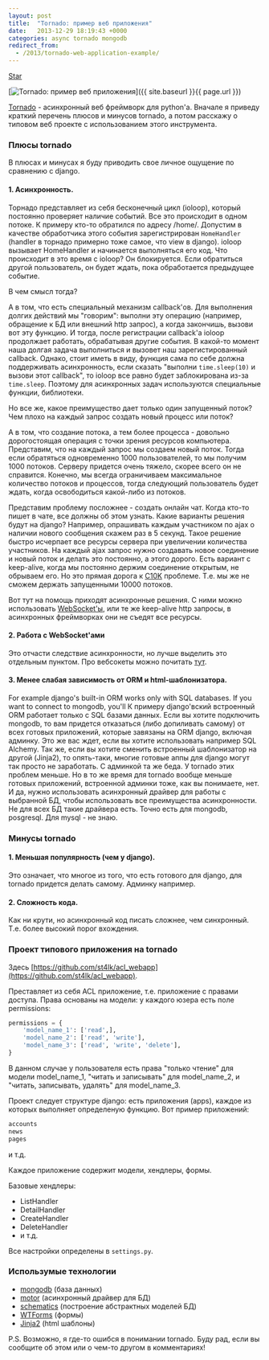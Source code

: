 ```yaml
---
layout: post
title:  "Tornado: пример веб приложения"
date:   2013-12-29 18:19:43 +0000
categories: async tornado mongodb
redirect_from:
  - /2013/tornado-web-application-example/
---
```


<a class="github-button" href="https://github.com/st4lk/acl_webapp" data-color-scheme="no-preference: light; light: light; dark: dark;" data-size="large" data-show-count="true" aria-label="Star st4lk/acl_webapp on GitHub">Star</a>

[![Tornado: пример веб приложения](/assets/images/posts/2013-12-29-tornado-web-application-example/tornado.jpeg "Tornado: пример веб приложения")]({{ site.baseurl }}{{ page.url }})

[Tornado](http://www.tornadoweb.org/) - асинхронный веб фреймворк для python'а. Вначале я приведу краткий перечень плюсов и минусов tornado, а потом расскажу о типовом веб проекте с использованием этого инструмента.

<!--more-->

### Плюсы tornado

В плюсах и минусах я буду приводить свое личное ощущение по сравнению с django.

#### 1. Асинхронность.

Торнадо представляет из себя бесконечный цикл (ioloop), который постоянно проверяет наличие событий. Все это происходит в одном потоке. К примеру кто-то обратился по адресу /home/. Допустим в качестве обработчика этого события зарегистрирован `HomeHandler` (handler в торнадо примерно тоже самое, что view в django). ioloop вызывает HomeHandler и начинается выполняться его код. Что происходит в это время с ioloop? Он блокируется. Eсли обратиться другой пользователь, он будет ждать, пока обработается предыдущее событие.

В чем смысл тогда?

А в том, что есть специальный механизм callback'ов. Для выполнения долгих действий мы "говорим": выполни эту операцию (например, обращение к БД или внешний http запрос), а когда закончишь, вызови вот эту функцию. И тогда, после регистрации callback'a ioloop продолжает работать, обрабатывая другие события. В какой-то момент наша долгая задача выполниться и вызовет наш зарегистированный callback. Однако, стоит иметь в виду, функция сама по себе должна поддерживать асинхронность, если сказать "выполни `time.sleep(10)` и вызови этот callback", то ioloop все равно будет заблокирована из-за `time.sleep`. Поэтому для асинхронных задач используются специальные функции, библиотеки.

Но все же, какое преимущество дает только один запущенный поток? Чем плохо на каждый запрос создать новый процесс или поток?

А в том, что создание потока, а тем более процесса - довольно дорогостоящая операция с точки зрения ресурсов компьютера. Представим, что на каждый запрос мы создаем новый поток. Тогда если обратяться одновременно 1000 пользователей, то мы получим 1000 потоков. Серверу придется очень тяжело, скорее всего он не справится. Конечно, мы всегда ограничиваем максимальное количество потоков и процессов, тогда следующий пользователь будет ждать, когда освободиться какой-либо из потоков.

Представим проблему посложнее - создать онлайн чат. Когда кто-то пишет в чате, все должны об этом узнать. Какие варианты решения будут на django? Например, опрашивать каждым участником по ajax о наличии нового сообщения скажем раз в 5 секунд. Такое решение быстро исчерпает все ресурсы сервера при увеличении количества участников. На каждый ajax запрос нужно создавать новое соединение и новый поток и делать это постоянно, а этого дорого. Есть вариант с keep-alive, когда мы постоянно держим соединение открытым, не обрываем его. Но это прямая дорога к [C10K](http://en.wikipedia.org/wiki/C10k_problem) проблеме. Т.е. мы же не сможем держать запущенными 10000 потоков.

Вот тут на помощь приходят асинхронные решения. С ними можно использовать [WebSocket'ы](http://en.wikipedia.org/wiki/WebSocket), или те же keep-alive http запросы, в асинхронных фреймворках они не съедят все ресурсы.

#### 2. Работа с WebSocket'ами

Это отчасти следствие асинхронности, но лучше выделить это отдельным пунктом. Про вебсокеты можно почитать [тут](http://en.wikipedia.org/wiki/WebSocket).

#### 3. Менее слабая зависимость от ORM и html-шаблонизатора.

For example django's built-in ORM works only with SQL databases. If you want to connect to mongodb, you'll К примеру django'вский встроенный ORM работает только с SQL базами данных. Если вы хотите подключить mongodb, то вам придется отказаться (либо допиливать самому) от всех готовых приложений, которые завязаны на ORM django, включая админку. Это же вас ждет, если вы хотите использовать например SQL Alchemy. Так же, если вы хотите сменить встроенный шаблонизатор на другой (Jinja2), то опять-таки, многие готовые аппы для django могут так просто не заработать. С админкой та же беда. У tornado этих проблем меньше. Но в то же время для tornado вообще меньше готовых приложений, встроенной админки тоже, как вы понимаете, нет. И да, нужно использовать асинхронный драйвер для работы с выбранной БД, чтобы использовать все преимущества асинхронности. Не для всех БД такие драйвера есть. Точно есть для mongodb, posgresql. Для mysql - не знаю.

### Минусы tornado

#### 1. Меньшая популярность (чем у django).

Это означает, что многое из того, что есть готового для django, для tornado придется делать самому. Админку например.

#### 2. Сложность кода.

Как ни крути, но асинхронный код писать сложнее, чем синхронный. Т.е. более высокий порог вхождения.

### Проект типового приложения на tornado

Здесь [https://github.com/st4lk/acl_webapp](https://github.com/st4lk/acl_webapp).

Преставляет из себя ACL приложение, т.е. приложение с правами доступа. Права основаны на модели: у каждого юзера есть поле permissions:

```python
permissions = {
    'model_name_1': ['read',],
    'model_name_2': ['read', 'write'],
    'model_name_3': ['read', 'write', 'delete'],
}
```

В данном случае у пользователя есть права "только чтение" для модели model_name_1, "читать и записывать" для model_name_2, и "читать, записывать, удалять" для model_name_3.

Проект следует структуре django: есть приложения (apps), каждое из которых выполняет определеную функцию. Вот пример приложений:

```python
accounts
news
pages
```
и т.д.

Каждое приложение содержит модели, хендлеры, формы.

Базовые хендлеры:

- ListHandler
- DetailHandler
- CreateHandler
- DeleteHandler
- и т.д.

Все настройки определены в `settings.py`.

### Использумые технологии

- [mongodb](http://www.mongodb.org/) (база данных)
- [motor](http://motor.readthedocs.org/en/stable/) (асинхронный драйвер для БД)
- [schematics](http://schematics.readthedocs.org/en/latest/) (построение абстрактных моделей БД)
- [WTForms](http://wtforms.readthedocs.org/en/latest/) (формы)
- [Jinja2](http://jinja.pocoo.org/docs/) (html шаблоны)

P.S. Возможно, я где-то ошибся в понимании tornado. Буду рад, если вы сообщите об этом или о чем-то другом в комментариях!
